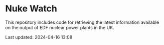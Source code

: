 # Nuke Watch

This repository includes code for retrieving the latest information available on the output of EDF nuclear power plants in the UK.

Last updated: 2024-04-16 13:08